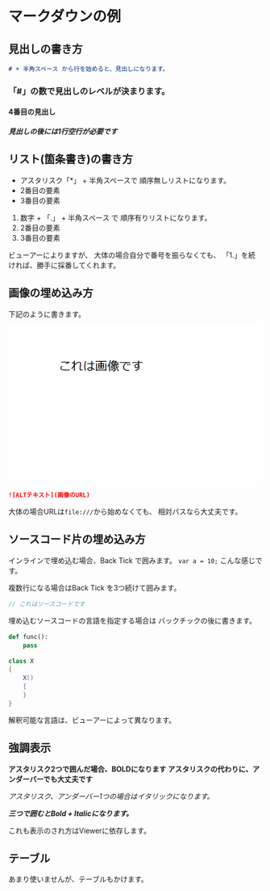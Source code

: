 # マークダウンの例

## 見出しの書き方

```md
# + 半角スペース から行を始めると、見出しになります。
```

### 「#」の数で見出しのレベルが決まります。

#### 4番目の見出し

___見出しの後には1行空行が必要です___

## リスト(箇条書き)の書き方

* アスタリスク「*」 + 半角スペースで 順序無しリストになります。
* 2番目の要素
* 3番目の要素

1. 数字 + 「.」 + 半角スペース で 順序有りリストになります。
1. 2番目の要素
1. 3番目の要素

ビューアーによりますが、
大体の場合自分で番号を振らなくても、
「1.」を続ければ、勝手に採番してくれます。

## 画像の埋め込み方

下記のように書きます。

![alt text](./image.png)

```md
![ALTテキスト](画像のURL)
```

大体の場合URLは`file:///`から始めなくても、
相対パスなら大丈夫です。

## ソースコード片の埋め込み方

インラインで埋め込む場合、Back Tick で囲みます。
`var a = 10;` こんな感じです。

複数行になる場合はBack Tick を3つ続けて囲みます。

```cpp
// これはソースコードです
```

埋め込むソースコードの言語を指定する場合は
バックチックの後に書きます。

```python
def func():
    pass
```

```csharp
class X
{
    X()
    {
    }
}
```

解釈可能な言語は、ビューアーによって異なります。


## 強調表示

**アスタリスク2つで囲んだ場合、BOLDになります**
__アスタリスクの代わりに、アンダーバーでも大丈夫です__

_アスタリスク、アンダーバー1つの場合はイタリックになります。_

___三つで囲むとBold + Italicになります。___

これも表示のされ方はViewerに依存します。

## テーブル

あまり使いませんが、テーブルもかけます。

